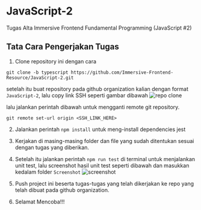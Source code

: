 # JavaScript-2

Tugas Alta Immersive Frontend Fundamental Programming (JavaScript #2)

## Tata Cara Pengerjakan Tugas

1. Clone repository ini dengan cara

```
git clone -b typescript https://github.com/Immersive-Frontend-Resource/JavaScript-2.git
```

setelah itu buat repository pada github organization kalian dengan format `JavaScript-2`, lalu copy link SSH seperti gambar dibawah
![repo clone](https://res.cloudinary.com/hypeotesa/image/upload/v1664123506/clone_tuuriz.png)

lalu jalankan perintah dibawah untuk mengganti remote git repository.

```
git remote set-url origin <SSH_LINK_HERE>
```

2. Jalankan perintah `npm install` untuk meng-install dependencies jest
3. Kerjakan di masing-masing folder dan file yang sudah ditentukan sesuai dengan tugas yang diberikan.
4. Setelah itu jalankan perintah `npm run test` di terminal untuk menjalankan unit test, lalu screenshot hasil unit test seperti dibawah dan masukkan kedalam folder `Screenshot`
   ![screenshot](https://res.cloudinary.com/hypeotesa/image/upload/l_text:Arial_100_bold_italic:Sample,co_white,o_10/v1645628766/Result_dun5wl.png)

5. Push project ini beserta tugas-tugas yang telah dikerjakan ke repo yang telah dibuat pada github organization.
6. Selamat Mencoba!!!
